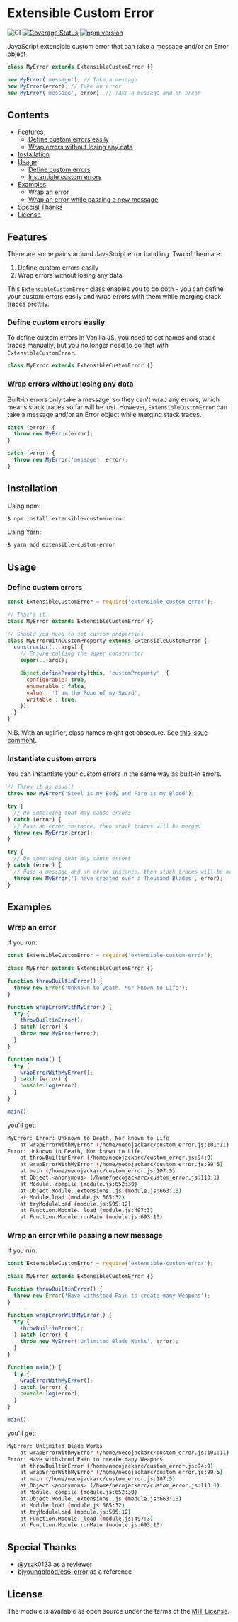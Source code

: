 # Extensible Custom Error

![CI](https://github.com/necojackarc/extensible-custom-error/workflows/CI/badge.svg)
[![Coverage Status](https://coveralls.io/repos/github/necojackarc/extensible-custom-error/badge.svg?branch=master)](https://coveralls.io/github/necojackarc/extensible-custom-error?branch=master)
[![npm version](https://badge.fury.io/js/extensible-custom-error.svg)](https://badge.fury.io/js/extensible-custom-error)

JavaScript extensible custom error that can take a message and/or an Error object

```js
class MyError extends ExtensibleCustomError {}

new MyError('message'); // Take a message
new MyError(error); // Take an error
new MyError('message', error); // Take a message and an error
```

## Contents

* [Features](#features)
  * [Define custom errors easily](#define-custom-errors-easily)
  * [Wrap errors without losing any data](#wrap-errors-without-losing-any-data)
* [Installation](#installation)
* [Usage](#usage)
  * [Define custom errors](#define-custom-errors)
  * [Instantiate custom errors](#instantiate-custom-errors)
* [Examples](#examples)
  * [Wrap an error](#wrap-an-error)
  * [Wrap an error while passing a new message](#wrap-an-error-while-passing-a-new-message)
* [Special Thanks](#special-thanks)
* [License](#license)

## Features

There are some pains around JavaScript error handling.
Two of them are:

1. Define custom errors easily
2. Wrap errors without losing any data

This `ExtensibleCustomError` class enables you to do both - you can define your custom errors easily and wrap errors with them while merging stack traces prettily.

### Define custom errors easily

To define custom errors in Vanilla JS, you need to set names and stack traces manually, but you no longer need to do that with `ExtensibleCustomError`.

```js
class MyError extends ExtensibleCustomError {}
```

### Wrap errors without losing any data

Built-in errors only take a message, so they can't wrap any errors, which means stack traces so far will be lost.
However, `ExtensibleCustomError` can take a message and/or an Error object while merging stack traces.

```js
catch (error) {
  throw new MyError(error);
}
```

```js
catch (error) {
  throw new MyError('message', error);
}
```

## Installation

Using npm:

```bash
$ npm install extensible-custom-error
```

Using Yarn:

```bash
$ yarn add extensible-custom-error
```

## Usage

### Define custom errors

```js
const ExtensibleCustomError = require('extensible-custom-error');

// That's it!
class MyError extends ExtensibleCustomError {}
```

```js
// Should you need to set custom properties
class MyErrorWithCustomProperty extends ExtensibleCustomError {
  constructor(...args) {
    // Ensure calling the super constructor
    super(...args);

    Object.defineProperty(this, 'customProperty', {
      configurable: true,
      enumerable : false,
      value : 'I am the Bone of my Sword',
      writable : true,
    });
  }
}
```

N.B. With an uglifier, class names might get obsecure. See [this issue comment](https://github.com/bjyoungblood/es6-error/issues/31#issuecomment-301128220).

### Instantiate custom errors

You can instantiate your custom errors in the same way as built-in errors.

```js
// Throw it as usual!
throw new MyError('Steel is my Body and Fire is my Blood');
```

```js
try {
  // Do something that may cause errors
} catch (error) {
  // Pass an error instance, then stack traces will be merged
  throw new MyError(error);
}
```

```js
try {
  // Do something that may cause errors
} catch (error) {
  // Pass a message and an error instance, then stack traces will be merged
  throw new MyError('I have created over a Thousand Blades', error);
}
```

## Examples

### Wrap an error

If you run:

```js
const ExtensibleCustomError = require('extensible-custom-error');

class MyError extends ExtensibleCustomError {}

function throwBuiltinError() {
  throw new Error('Unknown to Death, Nor known to Life');
}

function wrapErrorWithMyError() {
  try {
    throwBuiltinError();
  } catch (error) {
    throw new MyError(error);
  }
}

function main() {
  try {
    wrapErrorWithMyError();
  } catch (error) {
    console.log(error);
  }
}

main();
```

you'll get:

```bash
MyError: Error: Unknown to Death, Nor known to Life
    at wrapErrorWithMyError (/home/necojackarc/custom_error.js:101:11)
Error: Unknown to Death, Nor known to Life
    at throwBuiltinError (/home/necojackarc/custom_error.js:94:9)
    at wrapErrorWithMyError (/home/necojackarc/custom_error.js:99:5)
    at main (/home/necojackarc/custom_error.js:107:5)
    at Object.<anonymous> (/home/necojackarc/custom_error.js:113:1)
    at Module._compile (module.js:652:30)
    at Object.Module._extensions..js (module.js:663:10)
    at Module.load (module.js:565:32)
    at tryModuleLoad (module.js:505:12)
    at Function.Module._load (module.js:497:3)
    at Function.Module.runMain (module.js:693:10)
```

### Wrap an error while passing a new message

If you run:

```js
const ExtensibleCustomError = require('extensible-custom-error');

class MyError extends ExtensibleCustomError {}

function throwBuiltinError() {
  throw new Error('Have withstood Pain to create many Weapons');
}

function wrapErrorWithMyError() {
  try {
    throwBuiltinError();
  } catch (error) {
    throw new MyError('Unlimited Blade Works', error);
  }
}

function main() {
  try {
    wrapErrorWithMyError();
  } catch (error) {
    console.log(error);
  }
}

main();
```

you'll get:

```bash
MyError: Unlimited Blade Works
    at wrapErrorWithMyError (/home/necojackarc/custom_error.js:101:11)
Error: Have withstood Pain to create many Weapons
    at throwBuiltinError (/home/necojackarc/custom_error.js:94:9)
    at wrapErrorWithMyError (/home/necojackarc/custom_error.js:99:5)
    at main (/home/necojackarc/custom_error.js:107:5)
    at Object.<anonymous> (/home/necojackarc/custom_error.js:113:1)
    at Module._compile (module.js:652:30)
    at Object.Module._extensions..js (module.js:663:10)
    at Module.load (module.js:565:32)
    at tryModuleLoad (module.js:505:12)
    at Function.Module._load (module.js:497:3)
    at Function.Module.runMain (module.js:693:10)
```

## Special Thanks

* [@yszk0123](https://github.com/yszk0123) as a reviewer
* [bjyoungblood/es6-error](https://github.com/bjyoungblood/es6-error) as a reference

## License

The module is available as open source under the terms of the [MIT License](http://opensource.org/licenses/MIT).
